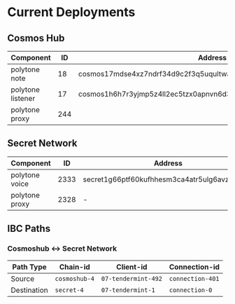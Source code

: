 # Current Deployments 

## Cosmos Hub
| Component        | ID  | Address                                              |
|------------------|-----|------------------------------------------------------|
| polytone note    | 18  | cosmos17mdse4xz7ndrf34d9c2f3q5uqultwa76mrg4l94cfy30uwpm73fqplhcnp |
| polytone listener| 17  | cosmos1h6h7r3yjmp5z4ll2ec5tzx0apnvn6d3m58e3v79k7zkrcch2kj4shd8kxx |
| polytone proxy   | 244 |                                                      |

## Secret Network
| Component        | ID   | Address                                              |
|------------------|------|------------------------------------------------------|
| polytone voice   | 2333 | secret1g66ptf60kufhhesm3ca4atr5ulg6avz992rjl3        |
| polytone proxy   | 2328 |  -                                                   |

## IBC Paths
### Cosmoshub <-> Secret Network
|Path Type| Chain-id | Client-id        | Connection-id    |
|---------------|------------|----|----|
| Source |`cosmoshub-4`	 | `07-tendermint-492` | `connection-401` |
| Destination| `secret-4`| `07-tendermint-1` | `connection-0`  |
 
 